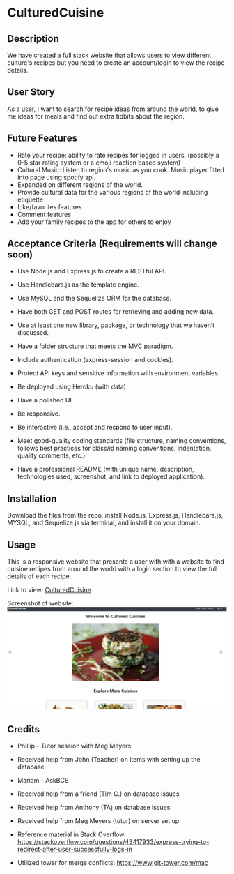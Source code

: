 # CulturedCuisine

## Description

We have created a full stack website that allows users to view different culture's recipes but you need to create an account/login to view the recipe details.

## User Story

As a user,
I want to search for recipe ideas from around the world,
to give me ideas for meals and find out extra tidbits about the region.

## Future Features

* Rate your recipe: ability to rate recipes for logged in users. (possibly a 0-5 star rating system or a emoji reaction based system)
* Cultural Music: Listen to region's music as you cook. Music player fitted into page using spotify api. 
* Expanded on different regions of the world.
* Provide cultural data for the various regions of the world including etiquette
* Like/favorites features
* Comment features
* Add your family recipes to the app for others to enjoy

## Acceptance Criteria (Requirements will change soon)

* Use Node.js and Express.js to create a RESTful API.

* Use Handlebars.js as the template engine.

* Use MySQL and the Sequelize ORM for the database.

* Have both GET and POST routes for retrieving and adding new data.

* Use at least one new library, package, or technology that we haven’t discussed.

* Have a folder structure that meets the MVC paradigm.

* Include authentication (express-session and cookies).

* Protect API keys and sensitive information with environment variables.

* Be deployed using Heroku (with data).

* Have a polished UI.

* Be responsive.

* Be interactive (i.e., accept and respond to user input).

* Meet good-quality coding standards (file structure, naming conventions, follows best practices for class/id naming conventions, indentation, quality comments, etc.).

* Have a professional README (with unique name, description, technologies used, screenshot, and link to deployed application).

## Installation

Download the files from the repo, install Node.js, Express.js, Handlebars.js, MYSQL, and Sequelize.js via terminal, and install it on your domain.

## Usage

This is a responsive website that presents a user with with a website to find cuisine recipes from around the world with a login section to view the full details of each recipe.

Link to view: [CulturedCuisine](https://culturedcuisine-59da43e6096e.herokuapp.com/)

Screenshot of website:
![CulturedCuisine](culturedcuisine-snap.png "CulturedCuisine")

## Credits

* Phillip - Tutor session with Meg Meyers

* Received help from John (Teacher) on items with setting up the database

* Mariam - AskBCS

* Received help from a friend (Tim C.) on database issues

* Received help from Anthony (TA) on database issues

* Received help from Meg Meyers (tutor) on server set up

* Reference material in Stack Overflow: https://stackoverflow.com/questions/43417933/express-trying-to-redirect-after-user-successfully-logs-in

* Utilized tower for merge conflicts: https://www.git-tower.com/mac